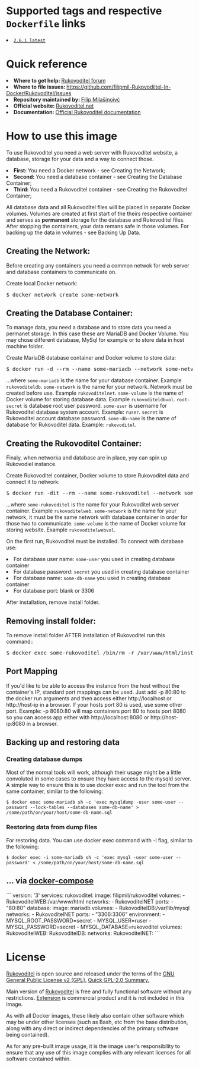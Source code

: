 <h1>Supported tags and respective <code>Dockerfile</code> links</h1>
<li><a href="https://github.com/filipmil-Rukovodiltel-In-Docker/Rukovoditel/blob/master/Dockerfile"><code>2.6.1 latest</code></a></li>
<h1>Quick reference</h1>
<li><b>Where to get help: </b><a href="https://forum.rukovoditel.net">Rukovoditel forum</a></li>
<li><b>Where to file issues: </b><a href="https://github.com/filipmil-Rukovodiltel-In-Docker/Rukovoditel/issues">https://github.com/filipmil-Rukovodiltel-In-Docker/Rukovoditel/issues</a></li>
<li><b>Repository maintained by: </b><a href="https://github.com/filipmil-Rukovodiltel-In-Docker/Rukovoditel">Filip Milašinoivć</a></li>
<li><b>Official website: </b><a href="https://www.rukovoditel.net/">Rukovoditel.net</a></li>
<li><b>Documentation: </b><a href="https://docs.rukovoditel.net/">Official Rukovoditel documentation</a></li>
<h1>How to use this image</h1>
<p>To use Rukovoditel you need a web server with Rukovoditel website, a database, storage for your data and a way to connect those.</p>
<li><b>First: </b>You need a Docker network - see Creating the Network;</a>
<li><b>Second: </b>You need a database container - see Creating the Database Container;</a>
<li><b>Third: </b>You need a Rukovoditel container - see Creating the Rukovoditel Container;</a>
<p>All database data and all Rukovoditel files will be placed in separate Docker volumes. Volumes are created at first start of the theirs respective container and serves as <b>permanent</b> storage for the database and Rukovoditel files. After stopping the containers, your data remans safe in those volumes. For backing up the data in volumes - see Backing Up Data.</p>
<h2>Creating the Network:</h2>
<p>Before creating any containers you need a common netwok for web server and database containers to communicate on.</p>
<p>Create local Docker network:</p>
<div class="highlight highlight-text-shell-session"><pre>$ docker network create some-network</pre></div>
<h2>Creating the Database Container:</h2>
<p>To manage data, you need a database and to store data you need a permanet storage. In this case these are MariaDB and Docker Volume. You may chose different database, MySql for example or to store data in host machine folder.</p>
<p>Create MariaDB database container and Docker volume to store data:</p>
<div class="highlight highlight-text-shell-session"><pre>$ docker run -d --rm --name some-mariadb --network some-netvork --mount 'type=volume,source=some-volume,destination=/var/lib/mysql' -e MYSQL_ROOT_PASSWORD=root-secret -e MYSQL_USER=some-user -e MYSQL_PASSWORD=secret -e MYSQL_DATABASE=some-db-name mariadb</pre></div>
<p>...where <code>some-mariadb</code> is the name for your database container. Example <code>rukovoditeldb</code>. <code>some-network</code> is the name for your network. Network must be created before use. Example <code>rukovoditelnet</code>. <code>some-volume</code> is the name of Docker volume for storing database data. Example <code>rukovoditeldbvol</code>. <code>root-secret</code> is database root user password. <code>some-user</code> is username for Rukovoditel database system account. Example: <code>ruser</code>. <code>secret</code> is Rukovoditel account database password. <code>some-db-name</code> is the name of database for Rukovoditel data. Example: <code>rukovoditel</code>.</p>
<h2>Creating the Rukovoditel Container:</h2>
<p>Finaly, when networka and database are in place, yoy can spin up Rukovodiel instance.</p>
<p>Create Rukovoditel container, Docker volume to store Rukovoditel data and connect it to network:</p>
<div class="highlight highlight-text-shell-session"><pre>$ docker run -dit --rm --name some-rukovoditel --network some-network --mount 'type=volume,source=some-volume,destination=/var/www/html' -p 80:80 filipmil/rukovoditel</pre></div>
<p>...where <code>some-rukovoditel</code> is the name for your Rukovoditel web server container. Example <code>rukovoditelweb</code>. <code>some-network</code> is the name for your network, it must be the same network with database container in order for those two to communicate. <code>some-volume</code> is the name of Docker volume for storing website. Example <code>rukovoditelwebvol</code>.</p>
<p>On the first run, Rukovoditel must be installed. To connect with database use:
<li>For database user name: <code>some-user</code> you used in creating database container</li>
<li>For database password: <code>secret</code> you used in creating database container</li>
<li>For database name: <code>some-db-name</code> you used in creating database container</li>
<li>For database port: blank or 3306</li></p>
<p>After installation, remove install folder.</p>
<h2>Removing install folder:</h2>
<p>To remove install folder AFTER installation of Rukovoditel run this command::</p>
<div class="highlight highlight-text-shell-session"><pre>$ docker exec some-rukovoditel /bin/rm -r /var/www/html/install</pre></div>
<h2>Port Mapping</h2>
<p>If you'd like to be able to access the instance from the host without the container's IP, standard port mappings can be used. Just add -p 80:80 to the docker run arguments and then access either http://localhost or http://host-ip in a browser. If your hosts port 80 is used, use some other port. 
Example: -p 8080:80 will map containers port 80 to hosts port 8080 so you can access app either with http://localhost:8080 or http://host-ip:8080 in a browser.</p>
<h2>Backing up and restoring data</h2>
<h3>Creating database dumps</h3>
<p>Most of the normal tools will work, although their usage might be a little convoluted in some cases to ensure they have access to the mysqld server. A simple way to ensure this is to use docker exec and run the tool from the same container, similar to the following:</p>
<code>$ docker exec some-mariadb sh -c 'exec mysqldump -user some-user --password --lock-tables --databases some-db-name' > /some/path/on/your/host/some-db-name.sql</code>
<h3>Restoring data from dump files</h3>
<p>For restoring data. You can use docker exec command with -i flag, similar to the following:</p>
<code>$ docker exec -i some-mariadb sh -c 'exec mysql -user some-user --password' < /some/path/on/your/host/some-db-name.sql</code>
<h2>... via <a href="https://github.com/docker/compose">docker-compose</a></h2>
```
  version: '3'
  services:
        rukovoditel:
                image: filipmil/rukovoditel
                volumes: 
                        - RukovoditelWEB:/var/www/html
                networks: 
                        - RukovoditelNET 
                ports:
                        - "80:80"
        database:
                image: mariadb
                volumes:
                        - RukovoditelDB:/var/lib/mysql
                networks:
                        - RukovoditelNET
                ports:
                        - "3306:3306"
                environment:
                        - MYSQL_ROOT_PASSWORD=secret
                        - MYSQL_USER=ruser
                        - MYSQL_PASSWORD=secret
                        - MYSQL_DATABASE=rukovoditel
  volumes:
        RukovoditelWEB:
        RukovoditelDB:
  networks:
        RukovoditelNET:
```
<h1>License</h1>
<p><a href="https://www.rukovoditel.net/download.php">Rukovoditel</a> is open source and released under the terms of the <a href="https://www.gnu.org/licenses/old-licenses/gpl-2.0.html"> GNU General Public License v2 (GPL).</a> <a href="https://tldrlegal.com/license/gnu-general-public-license-v2">Quick GPL-2.0 Summary.</a></p>
<p>Main version of <a href="https://www.rukovoditel.net/download.php">Rukovoditel</a>  is free and  fully functional software without any restrictions. <a href="https://www.rukovoditel.net/extension.php">Extension</a>  is commercial product and it is not included in this image.</p>
<p>As with all Docker images, these likely also contain other software which may be under other licenses (such as Bash, etc from the base distribution, along with any direct or indirect dependencies of the primary software being contained).</p>
<p>As for any pre-built image usage, it is the image user's responsibility to ensure that any use of this image complies with any relevant licenses for all software contained within.</p>
